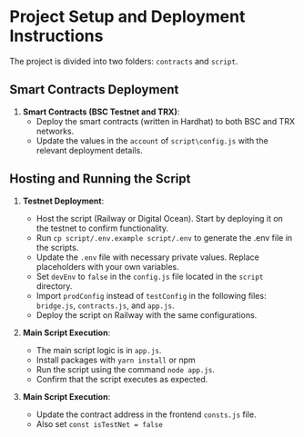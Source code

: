 # Project Setup and Deployment Instructions

The project is divided into two folders: `contracts` and `script`.

## Smart Contracts Deployment

1. **Smart Contracts (BSC Testnet and TRX)**:
   - Deploy the smart contracts (written in Hardhat) to both BSC and TRX networks.
   - Update the values in the `account` of `script\config.js` with the relevant deployment details.

## Hosting and Running the Script

1. **Testnet Deployment**:
   - Host the script (Railway or Digital Ocean). Start by deploying it on the testnet to confirm functionality.
   - Run `cp script/.env.example script/.env` to generate the .env file in the scripts.
   - Update the `.env` file with necessary private values. Replace placeholders with your own variables.
   - Set `devEnv` to `false` in the `config.js` file located in the `script` directory.
   - Import `prodConfig` instead of `testConfig` in the following files: `bridge.js`, `contracts.js`, and `app.js`.
   - Deploy the script on Railway with the same configurations.

2. **Main Script Execution**:
   - The main script logic is in `app.js`.
   - Install packages with `yarn install` or npm
   - Run the script using the command `node app.js`.
   - Confirm that the script executes as expected.

3. **Main Script Execution**:
   - Update the contract address in the frontend `consts.js` file.
   - Also set `const isTestNet = false`
